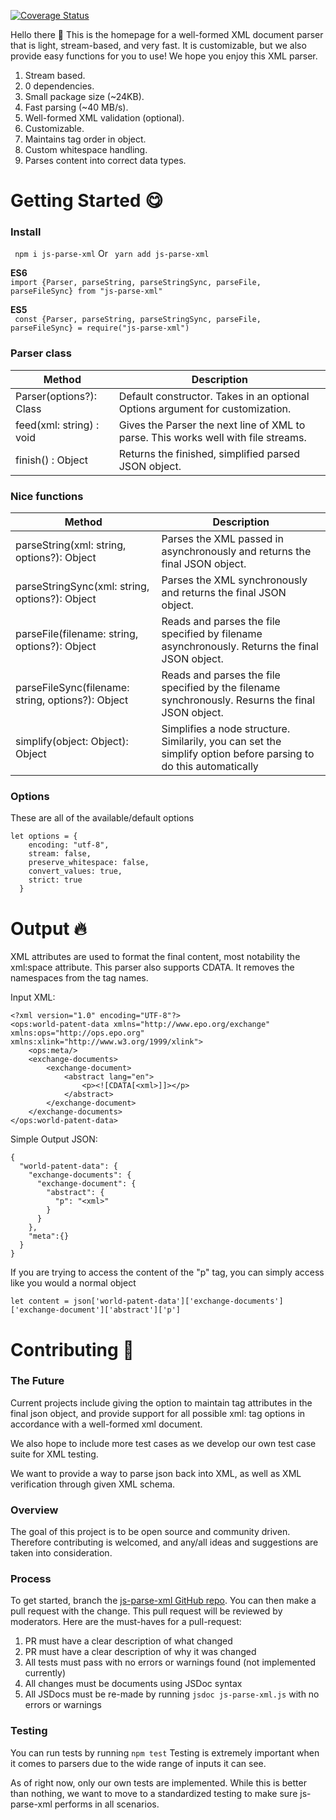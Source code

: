 [![Coverage Status](https://coveralls.io/repos/github/JeremyMColegrove/js-parse-xml/badge.svg?branch=main)](https://coveralls.io/github/JeremyMColegrove/js-parse-xml?branch=main)


Hello there :wave: This is the homepage for a well-formed XML document parser that is light, stream-based, and very fast. It is customizable, but we also provide easy functions for you to use! We hope you enjoy this XML parser.

1. Stream based.
2. 0 dependencies.
3. Small package size (~24KB).
4. Fast parsing (~40 MB/s).
5. Well-formed XML validation (optional).
6. Customizable.
7. Maintains tag order in object.
8. Custom whitespace handling.
9. Parses content into correct data types.

# **Getting Started :yum:**

### **Install**
``` npm i js-parse-xml``` Or ``` yarn add js-parse-xml```

**ES6**<br>
``` import {Parser, parseString, parseStringSync, parseFile, parseFileSync} from "js-parse-xml" ```

**ES5**<br>
``` const {Parser, parseString, parseStringSync, parseFile, parseFileSync} = require("js-parse-xml")```

### **Parser class**
| Method                   | Description                                                                        |
|--------------------------|------------------------------------------------------------------------------------|
| Parser(options?): Class  | Default constructor. Takes in an optional Options argument for customization.      |
| feed(xml: string) : void | Gives the Parser the next line of XML to parse. This works well with file streams. |
| finish() : Object        | Returns the finished, simplified parsed JSON object.                               |


### **Nice functions**
| Method                                            | Description                                                                                       |
|---------------------------------------------------|---------------------------------------------------------------------------------------------------|
| parseString(xml: string, options?): Object        | Parses the XML passed in asynchronously and returns the final JSON object.                        |
| parseStringSync(xml: string, options?): Object    | Parses the XML synchronously and returns the final JSON object.                                   |
| parseFile(filename: string, options?): Object     | Reads and parses the file specified by filename asynchronously. Returns the final JSON object.    |
| parseFileSync(filename: string, options?): Object | Reads and parses the file specified by the filename synchronously. Resurns the final JSON object. |
| simplify(object: Object): Object | Simplifies a node structure. Similarily, you can set the simplify option before parsing to do this automatically |

### **Options**
These are all of the available/default options
```
let options = {
    encoding: "utf-8",
    stream: false,
    preserve_whitespace: false,
    convert_values: true,
    strict: true
  }
```


# **Output :fire:**
XML attributes are used to format the final content, most notability the xml:space attribute. This parser also supports CDATA. It removes the namespaces from the tag names.

Input XML:
```
<?xml version="1.0" encoding="UTF-8"?>
<ops:world-patent-data xmlns="http://www.epo.org/exchange" xmlns:ops="http://ops.epo.org" xmlns:xlink="http://www.w3.org/1999/xlink">
    <ops:meta/>
    <exchange-documents>
        <exchange-document>
            <abstract lang="en">
                <p><![CDATA[<xml>]]></p>
            </abstract>
        </exchange-document>
    </exchange-documents>
</ops:world-patent-data>
```

Simple Output JSON:
```
{
  "world-patent-data": {
    "exchange-documents": {
      "exchange-document": {
        "abstract": {
          "p": "<xml>"
        }
      }
    },
    "meta":{}
  }
}
```

If you are trying to access the content of the "p" tag, you can simply access like you would a normal object

```
let content = json['world-patent-data']['exchange-documents']['exchange-document']['abstract']['p']
```


# **Contributing :pray:**
### The Future
Current projects include giving the option to maintain tag attributes in the final json object, and provide support for all possible xml: tag options in accordance with a well-formed xml document. 

We also hope to include more test cases as we develop our own test case suite for XML testing.

We want to provide a way to parse json back into XML, as well as XML verification through given XML schema.

### **Overview**
The goal of this project is to be open source and community driven. Therefore contributing is welcomed, and any/all ideas and suggestions are taken into consideration. 

### **Process**
To get started, branch the [js-parse-xml GitHub repo](https://github.com/JeremyMColegrove/XML-LNP). 
You can then make a pull request with the change. This pull request will be reviewed by moderators. Here are the must-haves for a pull-request:

1. PR must have a clear description of what changed
2. PR must have a clear description of why it was changed
3. All tests must pass with no errors or warnings found (not implemented currently)
4. All changes must be documents using JSDoc syntax
5. All JSDocs must be re-made by running ```jsdoc js-parse-xml.js``` with no errors or warnings

### **Testing**

You can run tests by running ```npm test```
Testing is extremely important when it comes to parsers due to the wide range of inputs it can see.

As of right now, only our own tests are implemented. While this is better than nothing, we want to move to a standardized testing to make sure js-parse-xml performs in all scenarios.





